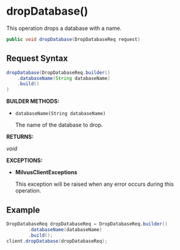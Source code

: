 # dropDatabase()

This operation drops a database with a name. 

```java
public void dropDatabase(DropDatabaseReq request)
```

## Request Syntax

```java
dropDatabase(DropDatabaseReq.builder()
    .databaseName(String databaseName)
    .build()
)
```

**BUILDER METHODS:**

- `databaseName(String databaseName)`

    The name of the database to drop.

**RETURNS:**

*void*

**EXCEPTIONS:**

- **MilvusClientExceptions**

    This exception will be raised when any error occurs during this operation.

## Example

```java
DropDatabaseReq dropDatabaseReq = DropDatabaseReq.builder()
        .databaseName(databaseName)
        .build();
client.dropDatabase(dropDatabaseReq);
```

